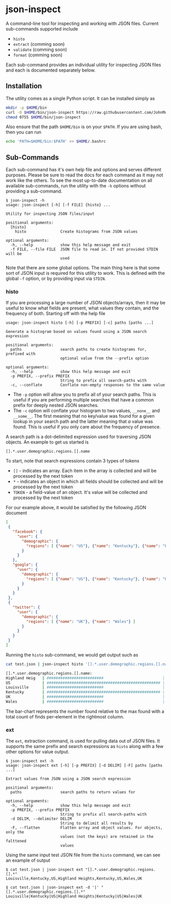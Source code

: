# json-inspect

A command-line tool for inspecting and working with JSON files. Current sub-commands supported include

* `histo`
* `extract` (comming soon)
* `validate` (comming soon)
* `format` (comming soon)

Each sub-command provides an individual utility for inspecting JSON files and each is documented separately
below.

## Installation

The utility comes as a single Python script. It can be installed simply as

```sh
mkdir -p $HOME/bin
curl -O $HOME/bin/json-inspect https://raw.githubusercontent.com/JohnMurray/json-inspect/master/json-inspect
chmod 0755 $HOME/bin/json-inspect
```

Also ensure that the path `$HOME/bin` is on your `$PATH`. If you are using bash, then you can run

```sh
echo 'PATH=$HOME/bin:$PATH' >> $HOME/.bashrc
```

## Sub-Commands

Each sub-command has it's own help file and options and serves different purposes. Please be sure to read the
docs for each command as it may not work like the others. To see the most up-to-date documentation on all available
sub-commands, run the utility with the `-h` options without providing a sub-command.

```text
$ json-inspect -h
usage: json-inspect [-h] [-f FILE] {histo} ...

Utility for inspecting JSON files/input

positional arguments:
  {histo}
    histo               Create histograms from JSON values

optional arguments:
  -h, --help            show this help message and exit
  -f FILE, --file FILE  JSON file to read in. If not provided STDIN will be
                        used
```

Note that there are some global options. The main thing here is that some sort of JSON input is required
for this utility to work. This is defined with the global `-f` option, or by providing input via `STDIN`.

### histo

If you are processing a large number of JSON objects/arrays, then it may be useful to know what fields are present,
what values they contain, and the frequency of both. Starting off with the help file

```text
usage: json-inspect histo [-h] [-p PREFIX] [-c] paths [paths ...]

Generate a histogram based on values found using a JSON search expression

positional arguments:
  paths                 search paths to create histograms for, prefixed with
                        optional value from the --prefix option

optional arguments:
  -h, --help            show this help message and exit
  -p PREFIX, --prefix PREFIX
                        String to prefix all search-paths with
  -c, --conflate        Conflate non-empty responses to the same value
```

* The `-p` option will allow you to prefix all of your search paths. This is useful if you are performing
multiple searches that have a common prefix for deeply nested JSON searches.
* The `-c` option will conflate your histogram to two values, `__none__` and `__some__`. The first meaning
that no key/value was found for a given lookup in your search path and the latter meaning that _a_ value was
found. This is useful if you only care about the frequency of presence.

A search path is a dot-delimited expression used for traversing JSON objects. An example to get us started is

```text
[].*.user.demographic.regions.[].name
```

To start, note that search expressions contain 3 types of tokens

* `[]` - indicates an array. Each item in the array is collected and will be processed by the next token
* `*` - indicates an object in which all fields should be collected and will be processed by the next token
* `TOKEN` - a field-value of an object. It's value will be collected and processed by the next token

For our example above, it would be satisfied by the following JSON document

```json
[
 {
   "facebook": {
     "user": {
       "demographic": {
         "regions": [ {"name": "US"}, {"name": "Kentucky"}, {"name": "Louisville"} ]
       }
     }
   },
   "google": {
     "user": {
       "demographic": {
         "regions": [ {"name": "US"}, {"name": "Kentucky"}, {"name": "Highland Heights"} ]
       }
     }
   }
 },
 {
   "twitter": {
     "user": {
       "demographic": {
         "regions": [ {"name": "UK"}, {"name": "Wales"} ]
       }
     }
   }
 }
]
```

Running the `histo` sub-command, we would get output such as

```sh
cat test.json | json-inspect histo '[].*.user.demographic.regions.[].name'

[].*.user.demographic.regions.[].name:
Highland Heig   | #########################                          | (1)
US              | ################################################## | (2)
Louisville      | #########################                          | (1)
Kentucky        | ################################################## | (2)
UK              | #########################                          | (1)
Wales           | #########################                          | (1)
```

The bar-chart represents the number found relative to the max found with a total count of finds per-element
in the rightmost column.


### ext

The `ext`, extraction command, is used for pulling data out of JSON files. It supports the
same prefix and search expressions as `histo` along with a few other options for value output.

```
$ json-inspect ext -h
usage: json-inspect ext [-h] [-p PREFIX] [-d DELIM] [-F] paths [paths ...]

Extract values from JSON using a JSON search expression

positional arguments:
  paths                 search paths to return values for

optional arguments:
  -h, --help            show this help message and exit
  -p PREFIX, --prefix PREFIX
                        String to prefix all search-paths with
  -d DELIM, --delimiter DELIM
                        String to delimit all results by
  -F, --flatten         Flatten array and object values. For objects, only the
                        values (not the keys) are retained in the falttened
                        values
```

Using the same input test JSON file from the `histo` command, we can see an example of
output

```
$ cat test.json | json-inspect ext "[].*.user.demographic.regions.[].*"
Louisville,Kentucky,US,Highland Heights,Kentucky,US,Wales,UK

$ cat test.json | json-inspect ext -d '|' "[].*.user.demographic.regions.[].*"
Louisville|Kentucky|US|Highland Heights|Kentucky|US|Wales|UK
```
